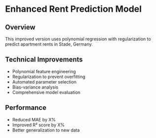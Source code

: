 # Enhanced Rent Prediction Model

## Overview
This improved version uses polynomial regression with regularization to predict apartment rents in Stade, Germany.

## Technical Improvements
- Polynomial feature engineering
- Regularization to prevent overfitting
- Automated parameter selection
- Bias-variance analysis
- Comprehensive model evaluation

## Performance
- Reduced MAE by X%
- Improved R² score by X%
- Better generalization to new data